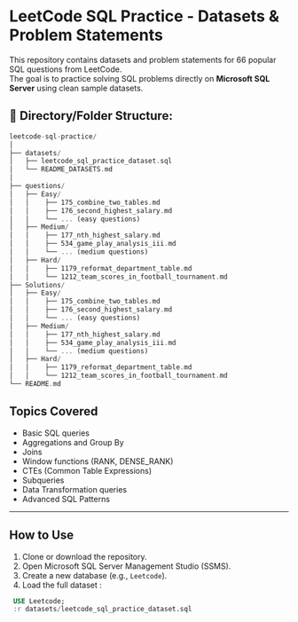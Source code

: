#  LeetCode SQL Practice - Datasets & Problem Statements

This repository contains datasets and problem statements for 66 popular SQL questions from LeetCode.  
The goal is to practice solving SQL problems directly on **Microsoft SQL Server** using clean sample datasets.

## 📂 Directory/Folder Structure:
```rust
leetcode-sql-practice/
│
├── datasets/
│   ├── leetcode_sql_practice_dataset.sql
│   └── README_DATASETS.md
│
├── questions/
│   ├── Easy/
│   │    ├── 175_combine_two_tables.md
│   │    ├── 176_second_highest_salary.md
│   │    └── ... (easy questions)
│   ├── Medium/
│   │    ├── 177_nth_highest_salary.md
│   │    ├── 534_game_play_analysis_iii.md
│   │    └── ... (medium questions)
│   ├── Hard/
│   │    ├── 1179_reformat_department_table.md
│   │    └── 1212_team_scores_in_football_tournament.md
├── Solutions/
│   ├── Easy/
│   │    ├── 175_combine_two_tables.md
│   │    ├── 176_second_highest_salary.md
│   │    └── ... (easy questions)
│   ├── Medium/
│   │    ├── 177_nth_highest_salary.md
│   │    ├── 534_game_play_analysis_iii.md
│   │    └── ... (medium questions)
│   ├── Hard/
│   │    ├── 1179_reformat_department_table.md
│   │    └── 1212_team_scores_in_football_tournament.md
└── README.md
```





##  Topics Covered

- Basic SQL queries
- Aggregations and Group By
- Joins
- Window functions (RANK, DENSE_RANK)
- CTEs (Common Table Expressions)
- Subqueries
- Data Transformation queries
- Advanced SQL Patterns

---

##  How to Use

1. Clone or download the repository.
2. Open Microsoft SQL Server Management Studio (SSMS).
3. Create a new database (e.g., `Leetcode`).
4. Load the full dataset :
  ```sql
   USE Leetcode;
   :r datasets/leetcode_sql_practice_dataset.sql


